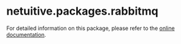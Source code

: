 # netuitive.packages.rabbitmq

For detailed information on this package, please refer to the [online documentation](https://hlp.app.netuitive.com/Content/Integrations/rabbitmq.htm).
